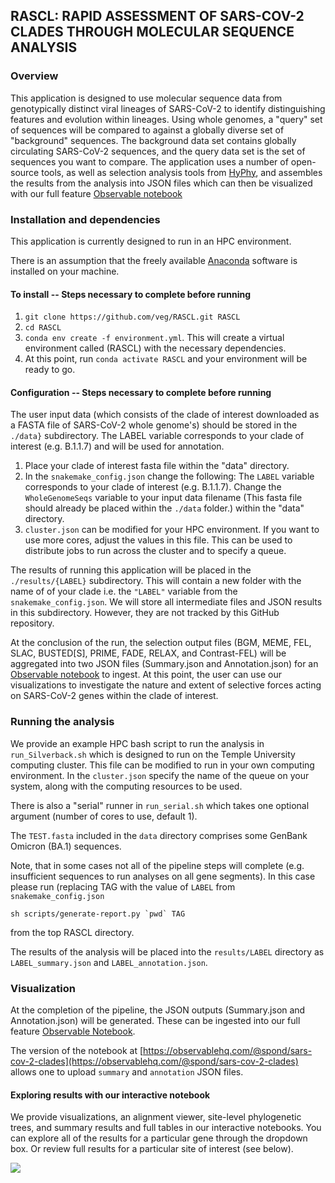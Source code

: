 ## RASCL: RAPID ASSESSMENT OF SARS-COV-2 CLADES THROUGH MOLECULAR SEQUENCE ANALYSIS

### Overview
This application is designed to use molecular sequence data from genotypically distinct viral lineages of SARS-CoV-2 to identify distinguishing features and evolution within lineages. Using whole genomes, a "query" set of sequences will be compared to against a globally diverse set of "background" sequences. The background data set contains globally circulating SARS-CoV-2 sequences, and the query data set is the set of sequences you want to compare. The application uses a number of open-source tools, as well as selection analysis tools from [HyPhy](hyphy.org), and assembles the results from the analysis into JSON files which can then be visualized with our full feature [Observable notebook](https://observablehq.com/@aglucaci/sars-cov-2-clades)

### Installation and dependencies

This application is currently designed to run in an HPC environment.

There is an assumption that the freely available [Anaconda](https://anaconda.org/) software is installed on your machine.

#### To install -- Steps necessary to complete before running
1. `git clone https://github.com/veg/RASCL.git RASCL`
2. `cd RASCL`
3. `conda env create -f environment.yml`.  This will create a virtual environment called (RASCL) with the necessary dependencies.
4. At this point, run `conda activate RASCL` and your environment will be ready to go.

#### Configuration -- Steps necessary to complete before running

The user input data (which consists of the clade of interest downloaded as a FASTA file of SARS-CoV-2 whole genome's) should be stored in the `./data}` subdirectory. The LABEL variable corresponds to your clade of interest (e.g. B.1.1.7) and will be used for annotation. 

1. Place your clade of interest fasta file within the "data" directory.
2. In the `snakemake_config.json` change the following:
       The `LABEL` variable corresponds to your clade of interest (e.g. B.1.1.7).
       Change the `WholeGenomeSeqs` variable to your input data filename (This fasta file should already be placed within the `./data` folder.) within the "data" directory.
3. `cluster.json` can be modified for your HPC environment. If you want to use more cores, adjust the values in this file. This can be used to distribute jobs to run across the cluster and to specify a queue.

The results of running this application will be placed in the `./results/{LABEL}` subdirectory. This will contain a new folder with the name of of your clade i.e. the `"LABEL"` variable from the `snakemake_config.json`. We will store all intermediate files and JSON results in this subdirectory. However, they are not tracked by this GitHub repository.

At the conclusion of the run, the selection output files (BGM, MEME, FEL, SLAC, BUSTED[S], PRIME, FADE, RELAX, and Contrast-FEL) will be aggregated into two JSON files (Summary.json and Annotation.json) for an [Observable notebook](https://observablehq.com/@aglucaci/sars-cov-2-clades) to ingest. At this point, the user can use our visualizations to investigate the nature and extent of selective forces acting on SARS-CoV-2 genes within the clade of interest.

### Running the analysis

We provide an example HPC bash script to run the analysis in `run_Silverback.sh` which is designed to run on the Temple University computing cluster. This file can be modified to run in your own computing environment. In the `cluster.json` specify the name of the queue on your system, along with the computing resources to be used.

There is also a "serial" runner in `run_serial.sh` which takes one optional argument (number of cores to use, default 1).

The `TEST.fasta` included in the `data` directory comprises some GenBank Omicron (BA.1) sequences.

Note, that in some cases not all of the pipeline steps will complete (e.g. insufficient sequences to run analyses on all gene segments). In this case please run (replacing TAG with the value of `LABEL` from `snakemake_config.json` 

```
sh scripts/generate-report.py `pwd` TAG
```

from the top RASCL directory.

The results of the analysis will be placed into the `results/LABEL` directory as `LABEL_summary.json` and `LABEL_annotation.json`.

### Visualization

At the completion of the pipeline, the JSON outputs (Summary.json and Annotation.json) will be generated. These can be ingested into our full feature [Observable Notebook](https://observablehq.com/@aglucaci/sars-cov-2-clades). 

The version of the notebook at [https://observablehq.com/@spond/sars-cov-2-clades](https://observablehq.com/@spond/sars-cov-2-clades) allows one to upload `summary` and `annotation` JSON files.

#### Exploring results with our interactive notebook

We provide visualizations, an alignment viewer, site-level phylogenetic trees, and summary results and full tables in our interactive notebooks. You can explore all of the results for a particular gene through the dropdown box. Or review full results for a particular site of interest (see below).


![](https://i.imgur.com/Da3p3x0.gif)


